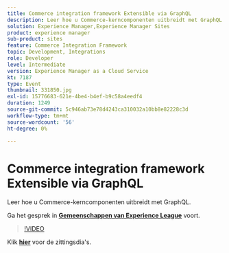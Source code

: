 ```yaml
---
title: Commerce integration framework Extensible via GraphQL
description: Leer hoe u Commerce-kerncomponenten uitbreidt met GraphQL. Deze sessie is afgeleverd als onderdeel van de Adobe Developers Live Content-gebeurtenis.
solution: Experience Manager,Experience Manager Sites
product: experience manager
sub-product: sites
feature: Commerce Integration Framework
topic: Development, Integrations
role: Developer
level: Intermediate
version: Experience Manager as a Cloud Service
kt: 7187
type: Event
thumbnail: 331850.jpg
exl-id: 15776683-621e-4be4-b4ef-b9c58a4eedf4
duration: 1249
source-git-commit: 5c946ab73e78d4243ca310032a10bb8e82228c3d
workflow-type: tm+mt
source-wordcount: '56'
ht-degree: 0%

---
```


# Commerce integration framework Extensible via GraphQL

Leer hoe u Commerce-kerncomponenten uitbreidt met GraphQL.

Ga het gesprek in **[Gemeenschappen van Experience League &#x200B;](https://adobe.ly/36Yd3v6)** voort.

>[!VIDEO](https://video.tv.adobe.com/v/331850/?quality=12&learn=on&hidetitle=true)

Klik **[hier](/help/adobe-developers-live/assets/cif-extensibility-graphql.pdf)** voor de zittingsdia&#39;s.
